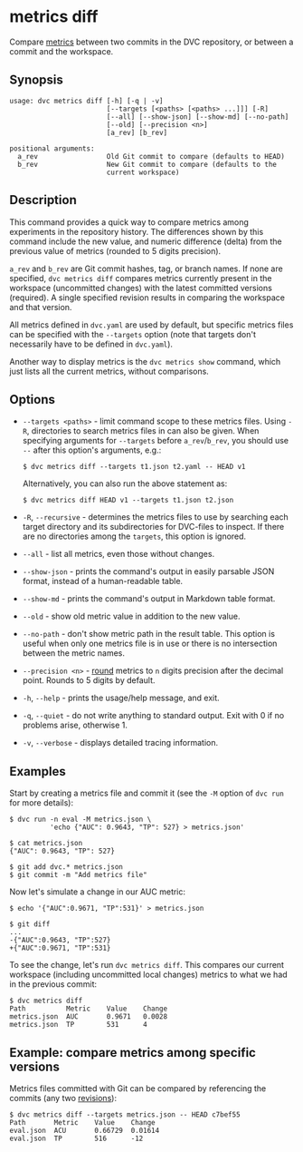 # metrics diff

Compare [metrics](/doc/command-reference/metrics) between two commits in the
<abbr>DVC repository</abbr>, or between a commit and the <abbr>workspace</abbr>.

## Synopsis

```usage
usage: dvc metrics diff [-h] [-q | -v]
                        [--targets [<paths> [<paths> ...]]] [-R]
                        [--all] [--show-json] [--show-md] [--no-path]
                        [--old] [--precision <n>]
                        [a_rev] [b_rev]

positional arguments:
  a_rev                 Old Git commit to compare (defaults to HEAD)
  b_rev                 New Git commit to compare (defaults to the
                        current workspace)
```

## Description

This command provides a quick way to compare metrics among experiments in the
repository history. The differences shown by this command include the new value,
and numeric difference (delta) from the previous value of metrics (rounded to 5
digits precision).

`a_rev` and `b_rev` are Git commit hashes, tag, or branch names. If none are
specified, `dvc metrics diff` compares metrics currently present in the
<abbr>workspace</abbr> (uncommitted changes) with the latest committed versions
(required). A single specified revision results in comparing the workspace and
that version.

All metrics defined in `dvc.yaml` are used by default, but specific metrics
files can be specified with the `--targets` option (note that targets don't
necessarily have to be defined in `dvc.yaml`).

Another way to display metrics is the `dvc metrics show` command, which just
lists all the current metrics, without comparisons.

## Options

- `--targets <paths>` - limit command scope to these metrics files. Using `-R`,
  directories to search metrics files in can also be given. When specifying
  arguments for `--targets` before `a_rev`/`b_rev`, you should use `--` after
  this option's arguments, e.g.:

  ```dvc
  $ dvc metrics diff --targets t1.json t2.yaml -- HEAD v1
  ```

  Alternatively, you can also run the above statement as:

  ```dvc
  $ dvc metrics diff HEAD v1 --targets t1.json t2.json
  ```

- `-R`, `--recursive` - determines the metrics files to use by searching each
  target directory and its subdirectories for DVC-files to inspect. If there are
  no directories among the `targets`, this option is ignored.

- `--all` - list all metrics, even those without changes.

- `--show-json` - prints the command's output in easily parsable JSON format,
  instead of a human-readable table.

- `--show-md` - prints the command's output in Markdown table format.

- `--old` - show old metric value in addition to the new value.

- `--no-path` - don't show metric path in the result table. This option is
  useful when only one metrics file is in use or there is no intersection
  between the metric names.

- `--precision <n>` -
  [round](https://docs.python.org/3/library/functions.html#round) metrics to `n`
  digits precision after the decimal point. Rounds to 5 digits by default.

- `-h`, `--help` - prints the usage/help message, and exit.

- `-q`, `--quiet` - do not write anything to standard output. Exit with 0 if no
  problems arise, otherwise 1.

- `-v`, `--verbose` - displays detailed tracing information.

## Examples

Start by creating a metrics file and commit it (see the `-M` option of `dvc run`
for more details):

```dvc
$ dvc run -n eval -M metrics.json \
          'echo {"AUC": 0.9643, "TP": 527} > metrics.json'

$ cat metrics.json
{"AUC": 0.9643, "TP": 527}

$ git add dvc.* metrics.json
$ git commit -m "Add metrics file"
```

Now let's simulate a change in our AUC metric:

```dvc
$ echo '{"AUC":0.9671, "TP":531}' > metrics.json

$ git diff
...
-{"AUC":0.9643, "TP":527}
+{"AUC":0.9671, "TP":531}
```

To see the change, let's run `dvc metrics diff`. This compares our current
<abbr>workspace</abbr> (including uncommitted local changes) metrics to what we
had in the previous commit:

```dvc
$ dvc metrics diff
Path          Metric    Value    Change
metrics.json  AUC       0.9671   0.0028
metrics.json  TP        531      4
```

## Example: compare metrics among specific versions

Metrics files committed with Git can be compared by referencing the commits (any
two [revisions](https://git-scm.com/docs/revisions)):

```dvc
$ dvc metrics diff --targets metrics.json -- HEAD c7bef55
Path       Metric    Value    Change
eval.json  ACU       0.66729  0.01614
eval.json  TP        516      -12
```
